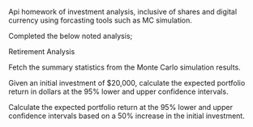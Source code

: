 Api homework of investment analysis, inclusive of shares and digital currency using forcasting tools such as MC simulation.


Completed the below noted analysis;

Retirement Analysis

Fetch the summary statistics from the Monte Carlo simulation results.

Given an initial investment of $20,000, calculate the expected portfolio return in dollars at the 95% lower and upper confidence intervals.

Calculate the expected portfolio return at the 95% lower and upper confidence intervals based on a 50% increase in the initial investment.


